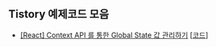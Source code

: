 ## Tistory 예제코드 모음

- [[React] Context API 를 통한 Global State 값 관리하기](https://pebblepark.tistory.com/20) [[코드](./react-context/src/App.jsx)]

